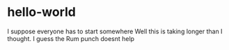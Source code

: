 # hello-world
I suppose everyone has to start somewhere
Well this is taking longer than I thought. I guess the Rum punch doesnt help
